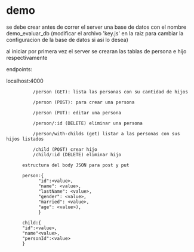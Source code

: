 # demo
se debe crear antes de correr el server una base de datos con el nombre demo_evaluar_db (modificar el archivo 'key.js' en la raiz para cambiar la configuracion de la base de datos si asi lo desea)

al iniciar por primera vez el server se crearan las tablas de persona e hijo respectivamente

endpoints:

localhost:4000

              /person (GET): lista las personas con su cantidad de hijos

              /person (POST): para crear una persona
              
              /person (PUT): editar una persona
              
              /person/:id (DELETE) eliminar una persona
              
              /person/with-childs (get) listar a las personas con sus hijos listados
              
              /child (POST) crear hijo
              /child/:id (DELETE) eliminar hijo
              
          estructura del body JSON para post y put
          
          person:{
                "id":<value>,
                "name": <value>,
                "lastName": <value>,
                "gender": <value>,
                "married": <value>,
                "age": <value>),
                }
                
          child:{
          "id":<value>,
          "name"<value>,
          "personId":<value>
          }
